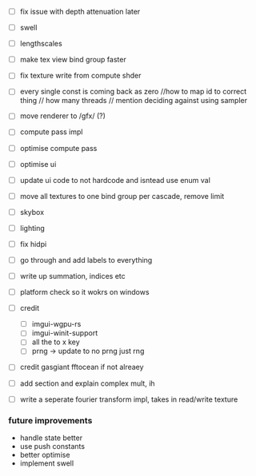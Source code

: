 - [ ] fix issue with depth attenuation later
- [ ] swell
- [ ] lengthscales

- [ ] make tex view bind group faster
- [ ] fix texture write from compute shder
- [ ] every single const is coming back as zero
//how to map id to correct thing
// how many threads
// mention deciding against using sampler
- [ ] move renderer to /gfx/ (?)
- [ ] compute pass impl
- [ ] optimise compute pass
- [ ] optimise ui
- [ ] update ui code to not hardcode and isntead use enum val
- [ ] move all textures to one bind group per cascade, remove limit

- [ ] skybox
- [ ] lighting


- [ ] fix hidpi
- [ ] go through and add labels to everything
- [ ] write up summation, indices etc
- [ ] platform check so it wokrs on windows
- [ ] credit 
    - [ ] imgui-wgpu-rs
    - [ ] imgui-winit-support
    - [ ] all the to x key
    - [ ] prng -> update to no prng just rng
- [ ] credit gasgiant fftocean if not alreaey
- [ ] add section and explain complex mult, ih
- [ ] write a seperate fourier transform impl, takes in read/write texture


### future improvements
- handle state better
- use push constants
- better optimise
- implement swell
